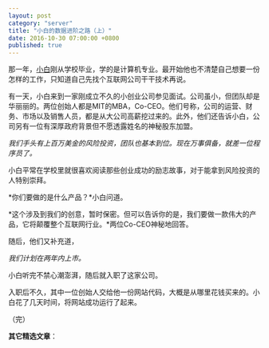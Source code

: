 ```yaml
---
layout: post
category: "server"
title: "小白的数据进阶之路（上）"
date: 2016-10-30 07:00:00 +0800
published: true
---
```


那一年，[小白](/posts/blog-programmer-choice.html)刚从学校毕业，学的是计算机专业。最开始他也不清楚自己想要一份怎样的工作，只知道自己先找个互联网公司干干技术再说。

有一天，小白来到一家刚成立不久的小创业公司参见面试。公司虽小，但团队却是华丽丽的。两位创始人都是MIT的MBA，Co-CEO。他们号称，公司的运营、财务、市场以及销售人员，都是从大公司高薪挖过来的。此外，他们还告诉小白，公司另有一位有深厚政府背景但不愿透露姓名的神秘股东加盟。

<!--more-->

*我们手头有上百万美金的风险投资，团队也基本到位。现在万事俱备，就差一位程序员了。*

小白平常在学校里就很喜欢阅读那些创业成功的励志故事，对于能拿到风险投资的人特别崇拜。

*你们要做的是什么产品？*小白问道。

*这个涉及到我们的创意，暂时保密。但可以告诉你的是，我们要做一款伟大的产品，它将颠覆整个互联网行业。*两位Co-CEO神秘地回答。

随后，他们又补充道，

*我们计划在两年内上市。*

小白听完不禁心潮澎湃，随后就入职了这家公司。

入职后不久，其中一位创始人交给他一份网站代码，大概是从哪里花钱买来的。小白花了几天时间，将网站成功运行了起来。


（完）

**其它精选文章**：





